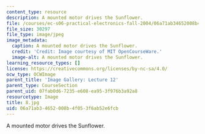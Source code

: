 ```yaml
---
content_type: resource
description: A mounted motor drives the Sunflower.
file: /courses/ec-s06-practical-electronics-fall-2004/06a71ab34652008b4f053f6ab52e6fcb_8.jpg
file_size: 30297
file_type: image/jpeg
image_metadata:
  caption: A mounted motor drives the Sunflower.
  credit: 'Credit: Image courtesy of MIT OpenCourseWare.'
  image-alt: A mounted motor drives the Sunflower.
learning_resource_types: []
license: https://creativecommons.org/licenses/by-nc-sa/4.0/
ocw_type: OCWImage
parent_title: 'Image Gallery: Lecture 12'
parent_type: CourseSection
parent_uid: 07fab0d6-7235-e608-ea95-3f976b3a92a8
resourcetype: Image
title: 8.jpg
uid: 06a71ab3-4652-008b-4f05-3f6ab52e6fcb
---
```

A mounted motor drives the Sunflower.